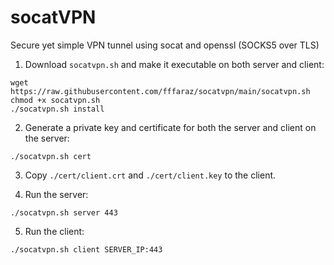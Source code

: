 # socatVPN
Secure yet simple VPN tunnel using socat and openssl (SOCKS5 over TLS)

1. Download `socatvpn.sh` and make it executable on both server and client:
```
wget https://raw.githubusercontent.com/fffaraz/socatvpn/main/socatvpn.sh
chmod +x socatvpn.sh
./socatvpn.sh install
```

2. Generate a private key and certificate for both the server and client on the server:
```
./socatvpn.sh cert
```

3. Copy `./cert/client.crt` and `./cert/client.key` to the client.

4. Run the server:
```
./socatvpn.sh server 443
```

5. Run the client:
```
./socatvpn.sh client SERVER_IP:443
```
